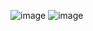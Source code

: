 ![image](https://user-images.githubusercontent.com/77222540/236937305-472c1f3b-508a-420d-863e-82c4e95da852.png)
![image](https://user-images.githubusercontent.com/77222540/236937369-e565a622-a95e-4d49-a4d1-f4931a249a4a.png)
